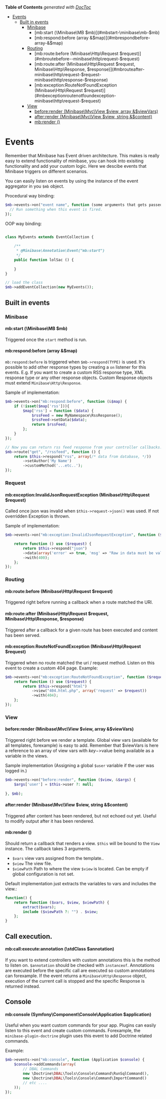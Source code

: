 **Table of Contents**  *generated with [DocToc](http://doctoc.herokuapp.com/)*

- [Events](#events)
	- [Built in events](#built-in-events)
		- [Minibase](#minibase)
			- [mb:start (\Minibase\MB $mb)](#mbstart-\minibase\mb-$mb)
			- [mb:respond:before (array &$map)](#mbrespondbefore-array-&$map)
		- [Routing](#routing)
			- [mb:route:before  (Minibase\Http\Request $request)](#mbroutebefore--minibase\http\request-$request)
			- [mb:route:after (Minibase\Http\Request $request, Minibase\Http\Response, $response)](#mbrouteafter-minibase\http\request-$request-minibase\http\response-$response)
			- [mb:exception:RouteNotFoundException (Minibase\Http\Request $request)](#mbexceptionroutenotfoundexception-minibase\http\request-$request)
		- [View](#view)
			- [before:render (Minibase\Mvc\View $view, array &$viewVars)](#beforerender-minibase\mvc\view-$view-array-&$viewvars)
			- [after:render (Minibase\Mvc\View $view, string &$content)](#afterrender-minibase\mvc\view-$view-string-&$content)
			- [mb:render ()](#mbrender-)

# Events

Remember that Minibase has Event driven architecture. This makes  is really easy to extend functionality of minibase, you can hook into exisiting functionality and add your custom logic. Here we descibe events that Minibase triggers on different scenarios.

You can easily listen on events by using the instance of the event aggregator in you `$mb` object.

Procedural way binding:

```php
$mb->events->on("event name", function (some arguments that gets passed...) {
  // Run something when this event is fired.
});
```

OOP way binding:

```php

class MyEvents extends EventCollection {
	
	/**
	 * @Minibase\Annotation\Event("mb:start")
	 */
	public function lolSac () {
		
	}
}

// load the class
$mb->addEventCollection(new MyEvents());

```


## Built in events


### Minibase

#### mb:start (\Minibase\MB $mb)

Triggered once the `start` method is run.

#### mb:respond:before (array &$map)

`mb:respond:before` is triggered when `$mb->respond(TYPE)` is used. It's possible to add other response types by creating a `on` listener for this events. E.g. If you want to create a custom RSS response type, XML response type or any other response objects. Custom Response objects must extend `Minibase\Http\Response`.

Sample of implementation:

```php
$mb->events->on("mb:respond:before", function (&$map) {
	if (!isset($map['rss'])){
		$map['rss'] = function ($data) {
			$rssFeed = new MyNamespace\RssResponse();
			$rssFeed->setData($data);
			return $rssFeed;
		};
	}
});

// Now you can return rss feed response from your controller callbacks.
$mb->route("get", "/rssfeed", function () {
	return $this->respond("rss", array(/* data from database, */))
		->setAuthor('My Name')
		->customMethod('...etc..');
});
```


### Request

#### mb:exception:InvalidJsonRequestException (Minibase\Http\Request $request)

Called once json was invalid when `$this->request->json()` was used. If not overridden Exception is thrown.

Sample of implementation:


```php
$mb->events->on("mb:exception:InvalidJsonRequestException", function ($request) {

	return function () use ($request) {
		return $this->respond("json")
		->data(array('error' => true, 'msg' => "Raw in data must be valid JSON."))
		->with(400);
	};
});
```


### Routing

#### mb:route:before  (Minibase\Http\Request $request)

Triggered right before running a callback when a route matched the URI. 


#### mb:route:after (Minibase\Http\Request $request, Minibase\Http\Response, $response)

Triggered after a callback for a given route has been executed and content has been served.


#### mb:exception:RouteNotFoundException (Minibase\Http\Request $request)

Triggered when no route matched the uri / request method. Listen on this event to create a custom 404 page. Example:

```php
$mb->events->on("mb:exception:RouteNotFoundException", function ($request) {
	return function () use ($request) {
		return $this->respond("html")
			->view("404.html.php", array('request' => $request))
			->with(404);
	};
});
```



### View

#### before:render (Minibase\Mvc\View $view, array &$viewVars)

Triggered right before we render a template. Global view vars (available for all templates, forexample) is easy to add. Remember that $viewVars is here a reference to an array of view vars with $key->$value being available as a variable in the views.

Sample implementation (Assigning a global `$user` variable if the user was logged in.)

```php
$mb->events->on("before:render", function ($view, &$args) {
	$args['user'] = $this->user ?: null;
	
}, $mb);
```

#### after:render (Minibase\Mvc\View $view, string &$content)


Triggered after content has been rendered, but not echoed out yet. Useful to modify output after it has been rendered.


#### mb:render ()

Should return a callback that renders a view.  `$this` will be bound to the `View` instance. The callback takes 3 arguments.  

- `$vars` view vars assigned from the template.. 
- `$view` The view file.
- `$viewPath` Path to where the view `$view` is located. Can be empty if global configuration is not set.



Default implementation just extracts the variables to vars and includes the view.:

```php
function() {
	return function ($vars, $view, $viewPath) {
		extract($vars);
		include ($viewPath ?: "") . $view;
	};
}

```

## Call execution.

#### mb:call:execute:annotation (\stdClass $annotation)

If you want to extend controllers with custom annotations this is the method to listen on. `$annotation` should be checked with `instanceof`. Annotations are executed before the specific call are executed so custom annotations can forexample. If the event returns a `Minibase\Http\Response` object, execution of the current call is stopped and the specific Response is returned instead.




## Console


#### mb:console (Symfony\Component\Console\Application $application)

Useful when you want custom commands for your app. Plugins can easily listen to this event and create custom commands. Forexample, the `minibase-plugin-doctrine` plugin uses this event to add Doctrine related commands. 

Example:

```php
$mb->events->on("mb:console", function (Application $console) {
	$console->addCommands(array(
		// DBAL Commands
		new \Doctrine\DBAL\Tools\Console\Command\RunSqlCommand(),
		new \Doctrine\DBAL\Tools\Console\Command\ImportCommand()
		// etc ....
	));		
});
```



